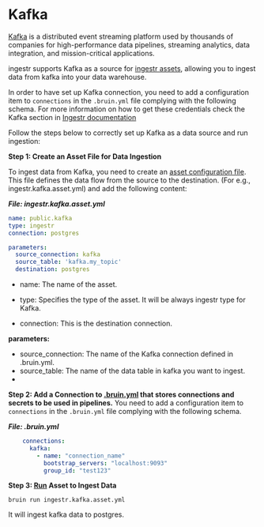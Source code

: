 # Kafka
[Kafka](https://kafka.apache.org/) is a distributed event streaming platform used by thousands of companies for high-performance data pipelines, streaming analytics, data integration, and mission-critical applications.

ingestr supports Kafka as a source for [ingestr assets](https://bruin-data.github.io/bruin/assets/ingestr.html), allowing you to ingest data from kafka into your data warehouse.

In order to have set up Kafka connection, you need to add a configuration item to `connections` in the `.bruin.yml` file complying with the following schema. For more information on how to get these credentials check the Kafka section in [Ingestr documentation](https://bruin-data.github.io/ingestr/getting-started/quickstart.html)

Follow the steps below to correctly set up Kafka as a data source and run ingestion:

**Step 1: Create an Asset File for Data Ingestion**

To ingest data from Kafka, you need to create an [asset configuration file](https://bruin-data.github.io/bruin/assets/ingestr.html#template). This file defines the data flow from the source to the destination.
(For e.g., ingestr.kafka.asset.yml) and add the following content:

***File: ingestr.kafka.asset.yml***
```yaml
name: public.kafka
type: ingestr
connection: postgres

parameters:
  source_connection: kafka
  source_table: 'kafka.my_topic'
  destination: postgres
```

- name: The name of the asset.

- type: Specifies the type of the asset. It will be always ingestr type for Kafka.

- connection: This is the destination connection.

**parameters:**
- source_connection: The name of the Kafka connection defined in .bruin.yml.
- source_table: The name of the data table in kafka you want to ingest.
- 
**Step 2: Add a Connection to [.bruin.yml](https://bruin-data.github.io/bruin/connections/overview.html) that stores connections and secrets to be used in pipelines.**
You need to add a configuration item to `connections` in the `.bruin.yml` file complying with the following schema.

***File: .bruin.yml***
```yaml
    connections:
      kafka:
        - name: "connection_name"
          bootstrap_servers: "localhost:9093"
          group_id: "test123"
```
**Step 3: [Run](https://bruin-data.github.io/bruin/commands/run.html) Asset to Ingest Data**
```
bruin run ingestr.kafka.asset.yml
```
It will ingest kafka data to postgres.